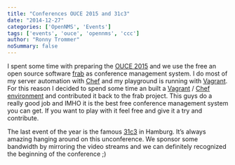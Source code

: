 ```yaml
---
title: "Conferences OUCE 2015 and 31c3"
date: "2014-12-27"
categories: ['OpenNMS', 'Events']
tags: ['events', 'ouce', 'opennms', 'ccc']
author: "Ronny Trommer"
noSummary: false
---
```


I spent some time with preparing the [OUCE 2015](http://www.opennms.eu/2014/12/ouce-2015-university-of-applied-science-in-fulda/) and we use the free an open source software [frab](http://frab.github.io/frab/) as conference management system.
I do most of my server automation with [Chef](https://www.chef.io/) and my playground is running with [Vagrant](https://www.vagrantup.com/).
For this reason I decided to spend some time an built a [Vagrant](https://github.com/frab/vagrant-frab) / [Chef environment](https://github.com/frab/chef-frab) and contributed it back to the frab project.
This guys do a really good job and IMHO it is the best free conference management system you can get.
If you want to play with it feel free and give it a try and contribute.

The last event of the year is the famous [31c3](http://events.ccc.de/congress/2014/wiki/Static:Main_Page) in Hamburg.
It’s always amazing hanging around on this unconference.
We sponsor some bandwidth by mirroring the video streams and we can definitely recognized the beginning of the conference ;)
